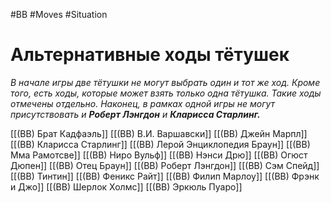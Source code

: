 #BB  #Moves #Situation 
# Альтернативные ходы  тётушек
*В начале игры две тётушки не могут выбрать один и тот  же ход. Кроме того, есть ходы, которые может взять  только одна тётушка. Такие ходы отмечены отдельно.  Наконец, в рамках одной игры не могут присутствовать  и **Роберт Лэнгдон** и **Кларисса Старлинг.***

[[(BB) Брат Кадфаэль]]
[[(BB) В.И. Варшавски]]
[[(BB) Джейн Марпл]]
[[(BB) Кларисса Старлинг]]
[[(BB) Лерой Энциклопедия Браун]]
[[(BB) Мма Рамотсве]]
[[(BB) Ниро Вульф]]
[[(BB) Нэнси Дрю]]
[[(BB) Огюст Дюпен]]
[[(BB) Отец Браун]]
[[(BB) Роберт Лэнгдон]]
[[(BB) Сэм Спейд]]
[[(BB) Тинтин]]
[[(BB) Феникс Райт]]
[[(BB) Филип Марлоу]]
[[(BB) Фрэнк и Джо]]
[[(BB) Шерлок Холмс]]
[[(BB) Эркюль Пуаро]]





